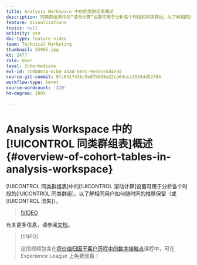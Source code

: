 ```yaml
---
title: Analysis Workspace 中的同类群组表概述
description: 同类群组表中的“滚动计算”设置可用于分析各个时段的同类群组，以了解相同用户如何随时间的推移保留（或流失）。
feature: Visualizations
topics: null
activity: use
doc-type: feature video
team: Technical Marketing
thumbnail: 25965.jpg
kt: 2477
role: User
level: Intermediate
exl-id: 3c0b0814-61b0-43ad-b69c-9e55555d4edd
source-git-commit: 8fc641743bc9e07b838a22ca64ccc15344d52764
workflow-type: tm+mt
source-wordcount: '110'
ht-degree: 100%

---
```


# Analysis Workspace 中的[!UICONTROL 同类群组表]概述 {#overview-of-cohort-tables-in-analysis-workspace}

[!UICONTROL 同类群组表]中的[!UICONTROL 滚动计算]设置可用于分析各个时段的[!UICONTROL 同类群组]，以了解相同用户如何随时间的推移保留（或[!UICONTROL 流失]）。

>[!VIDEO](https://video.tv.adobe.com/v/25965/?quality=12&learn=on)

有关更多信息，请参阅[文档](https://experienceleague.adobe.com/docs/analytics/analyze/analysis-workspace/visualizations/cohort-table/cohort-analysis.html?lang=zh-Hans)。

>[!INFO]
>
> 这段视频包含在[将价值归因于客户历程中的数字接触点](https://experienceleague.adobe.com/?recommended=Analytics-U-1-2020.2)课程中，可在 Experience League 上免费观看！
